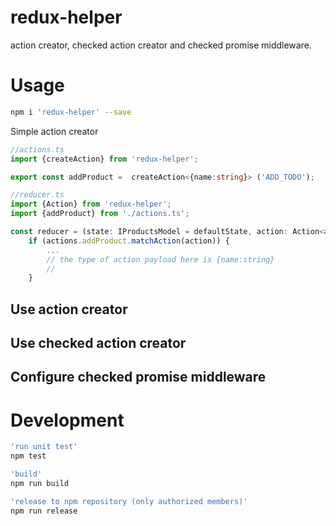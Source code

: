 # redux-helper

action creator, checked action creator and checked promise middleware.

# Usage 

```bash
npm i 'redux-helper' --save
```

Simple action creator
```ts
//actions.ts
import {createAction} from 'redux-helper';

export const addProduct =  createAction<{name:string}> ('ADD_TODO');

//reducer.ts
import {Action} from 'redux-helper';
import {addProduct} from './actions.ts';

const reducer = (state: IProductsModel = defaultState, action: Action<any>) => {
    if (actions.addProduct.matchAction(action)) {
        ...
        // the type of action payload here is {name:string}
        // 
    }

```


## Use action creator


## Use checked action creator

## Configure checked promise middleware


# Development

```bash
'run unit test'
npm test

'build'
npm run build

'release to npm repository (only authorized members)'
npm run release
```

